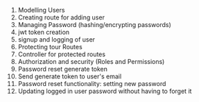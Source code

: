 <!-- Authentication and Security -->

1. Modelling Users
2. Creating route for adding user
3. Managing Password (hashing/encrypting passwords)
4. jwt token creation
5. signup and logging of user
6. Protecting tour Routes
7. Controller for protected routes
8. Authorization and security (Roles and Permissions)
9. Password reset generate token
10. Send generate token to user's email
11. Password reset functionality: setting new password
12. Updating logged in user password without having to forget it
